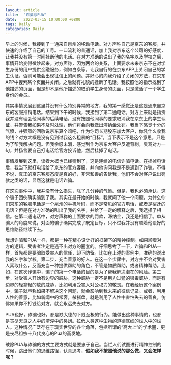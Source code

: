 ```yaml
---
layout: article
title:  "诈骗与PUA"
date:   2022-03-15 10:00:00 +0800
tags: Daily 
categories: Daily
---
```


早上的时候，我接到了一通来自泉州的移动电话。对方声称自己是京东的客服，并快速的介绍了自己的工号。一口流利的普通话，加上我对京东这个公司的好感度，让我并没有第一时间挂断他的电话。在对方准确的说出了我的名字以及学校之后，事情开始变得微妙起来。对方声称，因为两会的关系，上面要求未来京东不在对学生身份的用户提供金融服务，例如白条等，让我自行的在京东APP上关闭自己的学生认证，否则可能会出现征信上的问题。并好心的向我介绍了关闭的方法，在京东APP中搜索某个页面并关闭。之后就有礼貌的挂断了电话。我按照他的指示找到了他描述的页面，但是却不是他所描述的取消学生身份的页面，只是激活了一个学生身份的会员。

其实事情发展到这里并没有什么特别异常的地方，我的第一感觉还是这是通来自京东的客服推销电话。结果到下午的时候，我接到了第二通电话。对方上来就是指责我并没有理会他同事的后续电话，没有按照他同事的要求取消我在京东上的学生认证，并警告我如果不及时处理，他们将会向我做出滞纳金处罚。我当下感觉十分的气愤，并强烈的回敬说京东算个鸡吧，作为你司长期股东加大客户，你凭什么收我的钱？对方大概是没有见到过我这么粗暴的“目标”，当下表示不是这个意思，只是为了帮我解决问题。但我余怒未消，感觉到作为京东大客户反遭背刺，臭骂对方一句，并扬言要自己打电话给官方投诉他，然后挂掉了电话。

事情发展到这里，读者大概也已经猜到了，这是连续的电信诈骗电话。在挂掉电话后，我当下就打电话给了京东的官方客服，并向他询问我是不是遇到了诈骗。不得不说，真正的京东客服态度是真的好，非常和善的告诉我，他们不会对客户说出罚款之类的话，显然这就是电话诈骗。

在这次事件中，我并没有什么损失，除了几分钟的气愤。但是，我也必须承认，这个骗子团伙确实骗到了我。其实在最开始的时候，我就问了他一个问题，为什么你们京东的客服电话是一个泉州的手机号码，而不是常见的官方电话，或者是宿迁的电话？但是在对方准确的叫出了我的名字，并给了一定的解释之后，我选择了相信。在第二通电话中，对方声称的上面要求的罚款，滞纳金，我还是相信了。单从骗人的角度来说，对面的骗子确实完成了既定目标，只不过我并没有顺着他设好的思维路径继续下去。

我想诈骗和PUA一样，都是一种在精心设计好的框架下的精神控制。如果顺着对方的逻辑，受害者注定是逃不出对方的圈套的。仔细思考了一下，诈骗和PUA一样，首先都是要骗取受害人的信任，卸下防备。比如在上述的案例中，准确的说出我的名字和学校。第二步，充当善意的好人。在这一个步骤中，对方并不会对受害人索取什么，反而充当一种提供帮助的角色，不管是物质帮助，或者精神帮助。比如，在这次诈骗中，骗子的第一个电话的目的是为了帮我解决潜在的风险。第三步，对受害人开始有边界的威胁，这种威胁一定不是用力过猛的狠毒威胁，而是有边界的轻拿轻的放的威胁，比如利用受害人对公权力的敬畏。在我经历这个案例中，骗子就声称如果不解决这个问题，就会影响到我未来的征信记录。或者，利用人性的善意，比如新闻中的常客，杀猪盘，就是利用了人性中害怕失去的善良，仿佛如果你不打钱给对方，就会永远失去对方。

PUA也好，诈骗也好，都是缺大德的下贱至极的行为。能做出这种事情的，也都是丧尽天良之人中的渣滓中的臭蛆。拉低人类这种生物的道德底线的烂人中的烂人。这种情况广泛存在于现实世界的各个角落，包括所谓的“高大上”的学术圈，更是丧尽祖宗十八代良心的Pua的高发地。

破除PUA与诈骗的方式主要方式就是要忠于自己。当烂人们试图进行精神控制的时候，跳出他们的思维路径，认真思考，**假如我不按照他说的那么做，又会怎样呢？**
